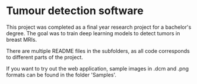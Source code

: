 # Tumour detection software

This project was completed as a final year research project for a bachelor's degree. The goal was to train deep learning models to detect tumors in breast MRIs.

There are multiple README files in the subfolders, as all code corresponds to different parts of the project.

If you want to try out the web application, sample images in .dcm and .png formats can be found in the folder 'Samples'.